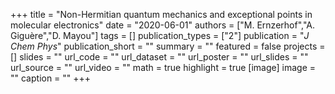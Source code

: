 +++
title = "Non-Hermitian quantum mechanics and exceptional points in molecular electronics"
date = "2020-06-01"
authors = ["M. Ernzerhof","A. Giguère","D. Mayou"]
tags = []
publication_types = ["2"]
publication = "_J Chem Phys_"
publication_short = ""
summary = ""
featured = false
projects = []
slides = ""
url_code = ""
url_dataset = ""
url_poster = ""
url_slides = ""
url_source = ""
url_video = ""
math = true
highlight = true
[image]
image = ""
caption = ""
+++

